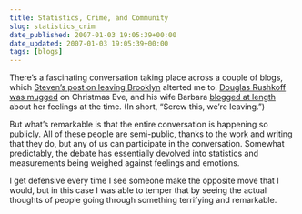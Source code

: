 ```yaml
---
title: Statistics, Crime, and Community
slug: statistics_crim
date_published: 2007-01-03 19:05:39+00:00
date_updated: 2007-01-03 19:05:39+00:00
tags: [blogs]
---
```

There’s a fascinating conversation taking place across a couple of blogs, which [Steven’s post on leaving Brooklyn](http://www.stevenberlinjohnson.com/2007/01/on_leaving_broo.html) alterted me to. [Douglas Rushkoff was mugged](http://www.rushkoff.com/2006/12/merry-christmas-gimme-your-money.php) on Christmas Eve, and his wife Barbara [blogged at length](https://web.archive.org/web/20070106175600/http://babble.com/CS/blogs/girlgrowsinbrooklyn/archive/2006/12/25/i-may-need-to-re-name-this-blog.aspx) about her feelings at the time. (In short, “Screw this, we’re leaving.”)

But what’s remarkable is that the entire conversation is happening so publicly. All of these people are semi-public, thanks to the work and writing that they do, but any of us can participate in the conversation. Somewhat predictably, the debate has essentially devolved into statistics and measurements being weighed against feelings and emotions.

I get defensive every time I see someone make the opposite move that I would, but in this case I was able to temper that by seeing the actual thoughts of people going through something terrifying and remarkable.
